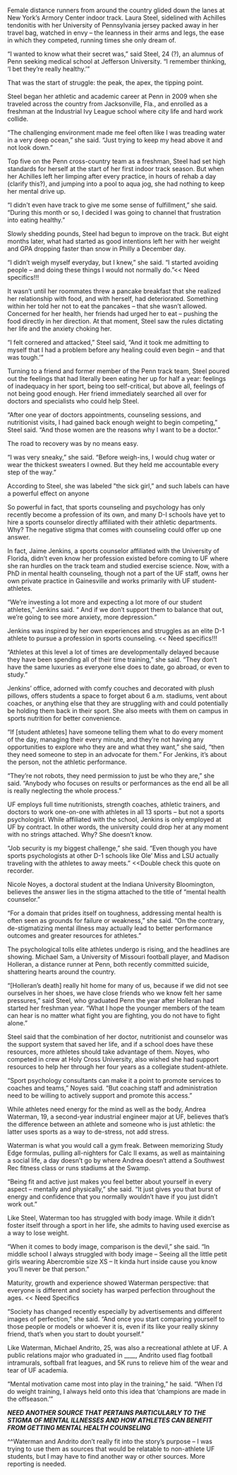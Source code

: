 Female distance runners from around the country glided down the lanes at New York’s Armory Center indoor track. Laura Steel, sidelined with Achilles tendonitis with her University of Pennsylvania jersey packed away in her travel bag, watched in envy – the leanness in their arms and legs, the ease in which they competed, running times she only dream of. 

“I wanted to know what their secret was,” said Steel, 24 (?), an alumnus of Penn seeking medical school at Jefferson University. “I remember thinking, ‘I bet they’re really healthy.’”

That was the start of struggle: the peak, the apex, the tipping point. 

Steel began her athletic and academic career at Penn in 2009 when she traveled across the country from Jacksonville, Fla., and enrolled as a freshman at the Industrial Ivy League school where city life and hard work collide. 

“The challenging environment made me feel often like I was treading water in a very deep ocean,” she said. “Just trying to keep my head above it and not look down.”

Top five on the Penn cross-country team as a freshman, Steel had set high standards for herself at the start of her first indoor track season. But when her Achilles left her limping after every practice, in hours of rehab a day (clarify this?), and jumping into a pool to aqua jog, she had nothing to keep her mental drive up. 

“I didn't even have track to give me some sense of fulfillment,” she said. “During this month or so, I decided I was going to channel that frustration into eating healthy.”

Slowly shedding pounds, Steel had begun to improve on the track. But eight months later, what had started as good intentions left her with her weight and GPA dropping faster than snow in Philly a December day.  

“I didn’t weigh myself everyday, but I knew,” she said. “I started avoiding people – and doing these things I would not normally do.”<< Need specifics!!!

It wasn’t until her roommates threw a pancake breakfast that she realized her relationship with food, and with herself, had deteriorated. Something within her told her not to eat the pancakes – that she wasn’t allowed. Concerned for her health, her friends had urged her to eat – pushing the food directly in her direction. At that moment, Steel saw the rules dictating her life and the anxiety choking her.

“I felt cornered and attacked,” Steel said, “And it took me admitting to myself that I had a problem before any healing could even begin – and that was tough.’”

Turning to a friend and former member of the Penn track team, Steel poured out the feelings that had literally been eating her up for half a year: feelings of inadequacy in her sport, being too self-critical, but above all, feelings of not being good enough. Her friend immediately searched all over for doctors and specialists who could help Steel.  

“After one year of doctors appointments, counseling sessions, and nutritionist visits, I had gained back enough weight to begin competing,” Steel said. “And those women are the reasons why I want to be a doctor.”

The road to recovery was by no means easy.

“I was very sneaky,” she said. “Before weigh-ins, I would chug water or wear the thickest sweaters I owned. But they held me accountable every step of the way.” 

According to Steel, she was labeled "the sick girl,” and such labels can have a powerful effect on anyone 

So powerful in fact, that sports counseling and psychology has only recently become a profession of its own, and many D-I schools have yet to hire a sports counselor directly affiliated with their athletic departments. Why? The negative stigma that comes with counseling could offer up one answer. 

In fact, Jaime Jenkins, a sports counselor affiliated with the University of Florida, didn’t even know her profession existed before coming to UF where she ran hurdles on the track team and studied exercise science. Now, with a PhD in mental health counseling, though not a part of the UF staff, owns her own private practice in Gainesville and works primarily with UF student-athletes.

“We’re investing a lot more and expecting a lot more of our student athletes,” Jenkins said. “ And if we don’t support them to balance that out, we’re going to see more anxiety, more depression.” 

Jenkins was inspired by her own experiences and struggles as an elite D-1 athlete to pursue a profession in sports counseling. << Need specifics!!!

“Athletes at this level a lot of times are developmentally delayed because they have been spending all of their time training,” she said. “They don’t have the same luxuries as everyone else does to date, go abroad, or even to study.”

Jenkins’ office, adorned with comfy couches and decorated with plush pillows, offers students a space to forget about 6 a.m. stadiums, vent about coaches, or anything else that they are struggling with and could potentially be holding them back in their sport. She also meets with them on campus in sports nutrition for better convenience.

“If [student athletes] have someone telling them what to do every moment of the day, managing their every minute, and they’re not having any opportunities to explore who they are and what they want,” she said, “then they need someone to step in an advocate for them.”
For Jenkins, it’s about the person, not the athletic performance.

“They’re not robots, they need permission to just be who they are,” she said. “Anybody who focuses on results or performances as the end all be all is really neglecting the whole process.”

UF employs full time nutritionists, strength coaches, athletic trainers, and doctors to work one-on-one with athletes in all 13 sports – but not a sports psychologist. While affiliated with the school, Jenkins is only employed at UF by contract. In other words, the university could drop her at any moment with no strings attached. Why? She doesn’t know. 

“Job security is my biggest challenge,” she said. “Even though you have sports psychologists at other D-1 schools like Ole’ Miss and LSU actually traveling with the athletes to away meets.” <<Double check this quote on recorder.

Nicole Noyes, a doctoral student at the Indiana University Bloomington, believes the answer lies in the stigma attached to the title of “mental health counselor.” 

“For a domain that prides itself on toughness, addressing mental health is often seen as grounds for failure or weakness,” she said. “On the contrary, de-stigmatizing mental illness may actually lead to better performance outcomes and greater resources for athletes.”

The psychological tolls elite athletes undergo is rising, and the headlines are showing. Michael Sam, a University of Missouri football player, and Madison Holleran, a distance runner at Penn, both recently committed suicide, shattering hearts around the country.

“[Holleran’s death] really hit home for many of us, because if we did not see ourselves in her shoes, we have close friends who we know felt her same pressures,” said Steel, who graduated Penn the year after Holleran had started her freshman year. “What I hope the younger members of the team can hear is no matter what fight you are fighting, you do not have to fight alone.”

Steel said that the combination of her doctor, nutritionist and counselor was the support system that saved her life, and if a school does have these resources, more athletes should take advantage of them. Noyes, who competed in crew at Holy Cross University, also wished she had support resources to help her through her four years as a collegiate student-athlete. 

“Sport psychology consultants can make it a point to promote services to coaches and teams,” Noyes said. “But coaching staff and administration need to be willing to actively support and promote this access.”

While athletes need energy for the mind as well as the body, Andrea Waterman, 19, a second-year industrial engineer major at UF, believes that’s the difference between an athlete and someone who is just athletic: the latter uses sports as a way to de-stress, not add stress.

Waterman is what you would call a gym freak. Between memorizing Study Edge formulas, pulling all-nighters for Calc II exams, as well as maintaining a social life, a day doesn’t go by where Andrea doesn’t attend a Southwest Rec fitness class or runs stadiums at the Swamp.

“Being fit and active just makes you feel better about yourself in every aspect – mentally and physically,” she said. “It just gives you that burst of energy and confidence that you normally wouldn’t have if you just didn’t work out.”

Like Steel, Waterman too has struggled with body image. While it didn’t foster itself through a sport in her life, she admits to having used exercise as a way to lose weight.

“When it comes to body image, comparison is the devil,” she said. “In middle school I always struggled with body image – Seeing all the little petit girls wearing Abercrombie size XS – It kinda hurt inside cause you know you’ll never be that person.”

Maturity, growth and experience showed Waterman perspective: that everyone is different and society has warped perfection throughout the ages. << Need Specifics

“Society has changed recently especially by advertisements and different images of perfection,” she said. “And once you start comparing yourself to those people or models or whoever it is, even if its like your really skinny friend, that’s when you start to doubt yourself.”

Like Waterman, Michael Andrito, 25, was also a recreational athlete at UF. A public relations major who graduated in ____, Andrito used flag football intramurals, softball frat leagues, and 5K runs to relieve him of the wear and tear of UF academia. 

“Mental motivation came most into play in the training,” he said. “When I’d do weight training, I always held onto this idea that ‘champions are made in the offseason.’” 

***NEED ANOTHER SOURCE THAT PERTAINS PARTICULARLY TO THE STIGMA OF MENTAL ILLNESSES AND HOW ATHLETES CAN BENEFIT FROM GETTING MENTAL HEALTH COUNSELING***

^^Waterman and Andrito don’t really fit into the story’s purpose  – I was trying to use them as sources that would be relatable to non-athlete UF students, but I may have to find another way or other sources. More reporting is needed.
